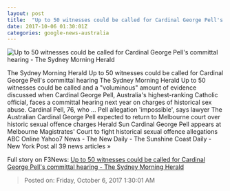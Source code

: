 ```yaml
---
layout: post
title:  "Up to 50 witnesses could be called for Cardinal George Pell's committal hearing - The Sydney Morning Herald"
date: 2017-10-06 01:30:01Z
categories: google-news-australia
---
```


![Up to 50 witnesses could be called for Cardinal George Pell's committal hearing - The Sydney Morning Herald](http://www.smh.com.au/content/dam/images/g/y/v/e/r/5/image.related.socialLead.620x349.gyvds0.png/1507256881014.jpg)

The Sydney Morning Herald Up to 50 witnesses could be called for Cardinal George Pell's committal hearing The Sydney Morning Herald Up to 50 witnesses could be called and a "voluminous" amount of evidence discussed when Cardinal George Pell, Australia's highest-ranking Catholic official, faces a committal hearing next year on charges of historical sex abuse. Cardinal Pell, 76, who ... Pell allegation 'impossible', says lawyer The Australian Cardinal George Pell expected to return to Melbourne court over historic sexual offence charges Herald Sun Cardinal George Pell appears at Melbourne Magistrates' Court to fight historical sexual offence allegations ABC Online Yahoo7 News - The New Daily - The Sunshine Coast Daily - New York Post all 39 news articles »


Full story on F3News: [Up to 50 witnesses could be called for Cardinal George Pell's committal hearing - The Sydney Morning Herald](http://www.f3nws.com/n/tfdVSG)

> Posted on: Friday, October 6, 2017 1:30:01 AM
